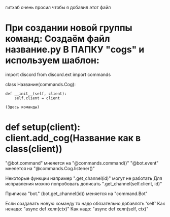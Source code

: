 гитхаб очень просил чтобы я добавил этот файл

При создании новой группы команд:
Создаём файл название.py В ПАПКУ "cogs" и используем шаблон:
============================================================================
import discord
from discord.ext import commands

class Название(commands.Cog):

    def __init__(self, client):
        self.client = client
    
    (Здесь команды)

def setup(client):
    client.add_cog(Название как в class(client))
============================================================================
"@bot.command" мнеяется на "@commands.command()"
"@bot.event" мнеяется на "@commands.Cog.listener()"

Некоторые функции например ".get_channel(id)" могут не работать
Для исправления можно попробовать дописать ".get_channel(self.client, id)"

Приписка "bot." (bot.get_channel(id)) меняется на "command.Bot"

Если создавать новую команду то надо обязательно добавлять 'self'
Как ненадо: "async def хелп(ctx)"
Как надо: "async def хелп(self, ctx)"